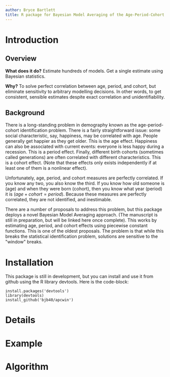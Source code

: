 ```yaml
---
author: Bryce Bartlett
title: R package for Bayesian Model Averaging of the Age-Period-Cohort identification problem.
---
```


# Introduction

## Overview

**What does it do?** Estimate hundreds of models. Get a single estimate using Bayesian statistics.

**Why?** To solve perfect correlation between age, period, and cohort, but eliminate sensitivity to arbitrary modelling decisions. In other words, to get consistent, sensible estimates despite exact correlation and unidentifiability.

## Background

There is a long-standing problem in demography known as the age-period-cohort identification problem. There is a fairly straightforward issue: some social characteristic, say, happiness, may be correlated with age. People generally get happier as they get older. This is the age effect. Happiness can also be associated with current events: everyone is less happy during a recession. This is a period effect. Finally, different birth cohorts (sometimes called generations) are often correlated with different characteristics. This is a cohort effect. (Note that these effects only exists independently if at least one of them is a nonlinear effect).

Unfortunately, age, period, and cohort measures are perfectly correlated. If you know any two, you also know the third. If you know how old someone is (age) and when they were born (cohort), then you know what year (period) it is ($age+cohort=period$). Because these measures are perfectly correlated, they are not identified, and inestimable. 

There are a number of proposals to address this problem, but this package deploys a novel Bayesian Model Averaging approach. (The manuscript is still in preparation, but will be linked here once complete). This works by estimating age, period, and cohort effects using piecewise constant functions. This is one of the oldest proposals. The problem is that while this breaks the statistical identification problem, solutions are sensitive to the "window" breaks.

# Installation

This package is still in development, but you can install and use it from github using the R library devtools. Here is the code-block:

```
install.packages('devtools')
library(devtools)
install_github('bjb40/apcwin')
```

# Details


# Example



# Algorithm



